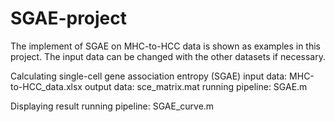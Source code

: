 # SGAE-project
The implement of SGAE on MHC-to-HCC data is shown as examples in this project. The input data can be changed 
with the other datasets if necessary.

Calculating single-cell gene association entropy (SGAE) 
input data: MHC-to-HCC_data.xlsx 
output data: sce_matrix.mat running pipeline: SGAE.m

Displaying result running pipeline: SGAE_curve.m
